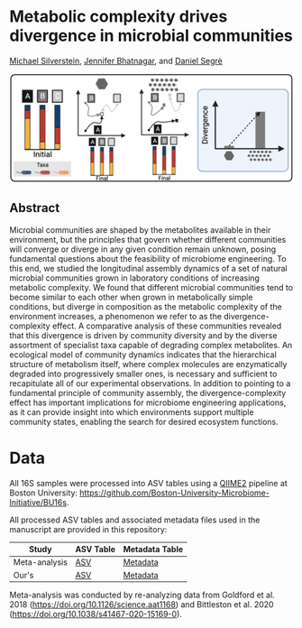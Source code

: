 # Metabolic complexity drives divergence in microbial communities
[Michael Silverstein](https://michaelsilverstein.github.io/), [Jennifer Bhatnagar](https://microbesatbu.wordpress.com/), and [Daniel Segrè](https://www.bu.edu/segrelab/)

![Divergence-complexity effect](figures/divergence_summary.png)

## Abstract
Microbial communities are shaped by the metabolites available in their environment, but the principles that govern whether different communities will converge or diverge in any given condition remain unknown, posing fundamental questions about the feasibility of microbiome engineering. To this end, we studied the longitudinal assembly dynamics of a set of natural microbial communities grown in laboratory conditions of increasing metabolic complexity. We found that different microbial communities tend to become similar to each other when grown in metabolically simple conditions, but diverge in composition as the metabolic complexity of the environment increases, a phenomenon we refer to as the divergence-complexity effect. A comparative analysis of these communities revealed that this divergence is driven by community diversity and by the diverse assortment of specialist taxa capable of degrading complex metabolites. An ecological model of community dynamics indicates that the hierarchical structure of metabolism itself, where complex molecules are enzymatically degraded into progressively smaller ones, is necessary and sufficient to recapitulate all of our experimental observations. In addition to pointing to a fundamental principle of community assembly, the divergence-complexity effect has important implications for microbiome engineering applications, as it can provide insight into which environments support multiple community states, enabling the search for desired ecosystem functions.

# Data
All 16S samples were processed into ASV tables using a [QIIME2](https://qiime2.org/) pipeline at Boston University: https://github.com/Boston-University-Microbiome-Initiative/BU16s.

All processed ASV tables and associated metadata files used in the manuscript are provided in this repository:

| Study | ASV Table | Metadata Table |
| --- | --- | --- |
| Meta-analysis | [ASV](data/metaanalysis/env_complexity_metaanalysis_asv.csv)| [Metadata](data/metaanalysis/env_complexity_metanalysis_md.csv) |
| Our's | [ASV](data/env_complexity_asv_publication.csv) | [Metadata](data/env_complexity_md_publication.csv)

Meta-analysis was conducted by re-analyzing data from Goldford et al. 2018 (https://doi.org/10.1126/science.aat1168) and Bittleston et al. 2020 (https://doi.org/10.1038/s41467-020-15169-0).